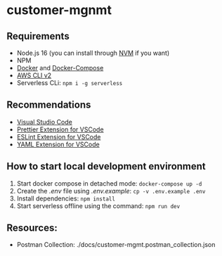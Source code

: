 # customer-mgnmt

## Requirements

* Node.js 16 (you can install through [NVM](https://github.com/nvm-sh/nvm) if you want)
* NPM
* [Docker](https://docs.docker.com/engine/install/) and [Docker-Compose](https://docs.docker.com/compose/install/)
* [AWS CLI v2](https://docs.aws.amazon.com/pt_br/cli/latest/userguide/install-cliv2.html)
* Serverless CLi: `npm i -g serverless`

## Recommendations

* [Visual Studio Code](https://code.visualstudio.com/)
* [Prettier Extension for VSCode](https://marketplace.visualstudio.com/items?itemName=esbenp.prettier-vscode)
* [ESLint Extension for VSCode](https://marketplace.visualstudio.com/items?itemName=dbaeumer.vscode-eslint)
* [YAML Extension for VSCode](https://marketplace.visualstudio.com/items?itemName=redhat.vscode-yaml)

## How to start local development environment

1. Start docker compose in detached mode: `docker-compose up -d`
2. Create the _.env_ file using _.env.example_: `cp -v .env.example .env`
3. Install dependencies: `npm install`
4. Start serverless offline using the command: `npm run dev`

## Resources:

* Postman Collection: ./docs/customer-mgmt.postman_collection.json